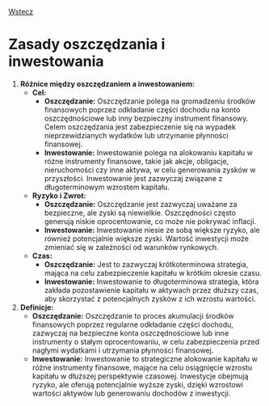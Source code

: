 [Wstecz](../podstawy_przedsiebiorczosci.md)

# Zasady oszczędzania i inwestowania

1. **Różnice między oszczędzaniem a inwestowaniem:**
    - **Cel:**
        - **Oszczędzanie:** Oszczędzanie polega na gromadzeniu środków finansowych poprzez odkładanie części dochodu na konto oszczędnościowe lub inny bezpieczny instrument finansowy. Celem oszczędzania jest zabezpieczenie się na wypadek nieprzewidzianych wydatków lub utrzymanie płynności finansowej.
        - **Inwestowanie:** Inwestowanie polega na alokowaniu kapitału w różne instrumenty finansowe, takie jak akcje, obligacje, nieruchomości czy inne aktywa, w celu generowania zysków w przyszłości. Inwestowanie jest zazwyczaj związane z długoterminowym wzrostem kapitału.
    - **Ryzyko i Zwrot:**
        - **Oszczędzanie:** Oszczędzanie jest zazwyczaj uważane za bezpieczne, ale zyski są niewielkie. Oszczędności często generują niskie oprocentowanie, co może nie pokrywać inflacji.
        - **Inwestowanie:** Inwestowanie niesie ze sobą większe ryzyko, ale również potencjalnie większe zyski. Wartość inwestycji może zmieniać się w zależności od warunków rynkowych.
    - **Czas:**
        - **Oszczędzanie:** Jest to zazwyczaj krótkoterminowa strategia, mająca na celu zabezpieczenie kapitału w krótkim okresie czasu.
        - **Inwestowanie:** Inwestowanie to długoterminowa strategia, która zakłada pozostawienie kapitału w aktywach przez dłuższy czas, aby skorzystać z potencjalnych zysków z ich wzrostu wartości.
2. **Definicje:**
    - **Oszczędzanie:** Oszczędzanie to proces akumulacji środków finansowych poprzez regularne odkładanie części dochodu, zazwyczaj na bezpieczne konta oszczędnościowe lub inne instrumenty o stałym oprocentowaniu, w celu zabezpieczenia przed nagłymi wydatkami i utrzymania płynności finansowej.
    - **Inwestowanie:** Inwestowanie to strategiczne alokowanie kapitału w różne instrumenty finansowe, mające na celu osiągnięcie wzrostu kapitału w dłuższej perspektywie czasowej. Inwestycje obejmują ryzyko, ale oferują potencjalnie wyższe zyski, dzięki wzrostowi wartości aktywów lub generowaniu dochodów z inwestycji.

